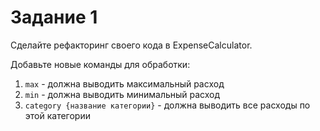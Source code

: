 # Задание 1

Сделайте рефакторинг своего кода в ExpenseCalculator.

Добавьте новые команды для обработки:
1. `max` - должна выводить максимальный расход
2. `min` - должна выводить минимальный расход
3. `category {название категории}` - должна выводить все расходы по этой категории